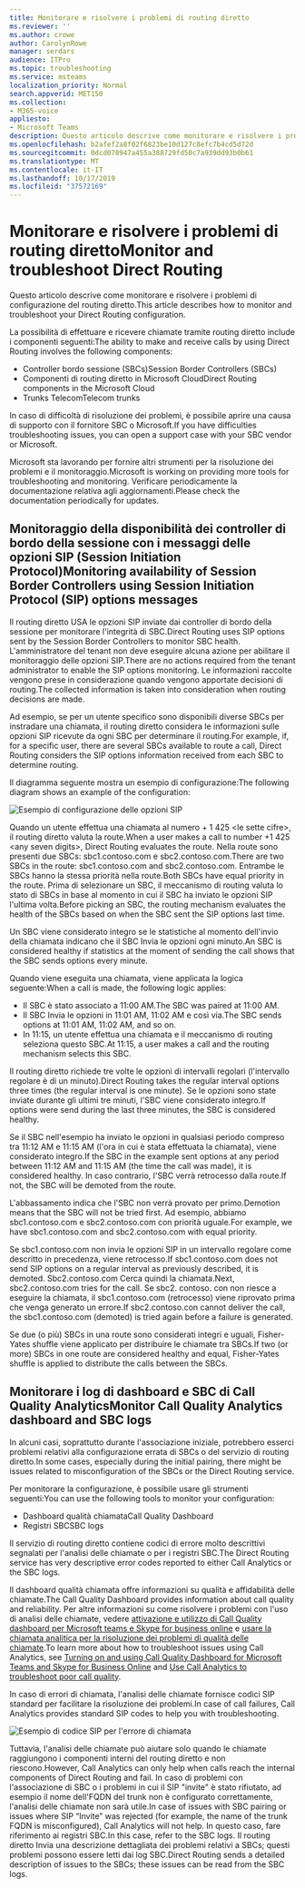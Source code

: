 ```yaml
---
title: Monitorare e risolvere i problemi di routing diretto
ms.reviewer: ''
ms.author: crowe
author: CarolynRowe
manager: serdars
audience: ITPro
ms.topic: troubleshooting
ms.service: msteams
localization_priority: Normal
search.appverid: MET150
ms.collection:
- M365-voice
appliesto:
- Microsoft Teams
description: Questo articolo descrive come monitorare e risolvere i problemi di configurazione del routing diretto.
ms.openlocfilehash: b2afef2a8f02f6823be10d127c8efc7b4cd5d72d
ms.sourcegitcommit: 0dcd078947a455a388729fd50c7a939dd93b0b61
ms.translationtype: MT
ms.contentlocale: it-IT
ms.lasthandoff: 10/17/2019
ms.locfileid: "37572169"
---
```

# <a name="monitor-and-troubleshoot-direct-routing"></a><span data-ttu-id="9fa5c-103">Monitorare e risolvere i problemi di routing diretto</span><span class="sxs-lookup"><span data-stu-id="9fa5c-103">Monitor and troubleshoot Direct Routing</span></span>

<span data-ttu-id="9fa5c-104">Questo articolo descrive come monitorare e risolvere i problemi di configurazione del routing diretto.</span><span class="sxs-lookup"><span data-stu-id="9fa5c-104">This article describes how to monitor and troubleshoot your Direct Routing configuration.</span></span> 

<span data-ttu-id="9fa5c-105">La possibilità di effettuare e ricevere chiamate tramite routing diretto include i componenti seguenti:</span><span class="sxs-lookup"><span data-stu-id="9fa5c-105">The ability to make and receive calls by using Direct Routing involves the following components:</span></span> 

- <span data-ttu-id="9fa5c-106">Controller bordo sessione (SBCs)</span><span class="sxs-lookup"><span data-stu-id="9fa5c-106">Session Border Controllers (SBCs)</span></span> 
- <span data-ttu-id="9fa5c-107">Componenti di routing diretto in Microsoft Cloud</span><span class="sxs-lookup"><span data-stu-id="9fa5c-107">Direct Routing components in the Microsoft Cloud</span></span> 
- <span data-ttu-id="9fa5c-108">Trunks Telecom</span><span class="sxs-lookup"><span data-stu-id="9fa5c-108">Telecom trunks</span></span> 

<span data-ttu-id="9fa5c-109">In caso di difficoltà di risoluzione dei problemi, è possibile aprire una causa di supporto con il fornitore SBC o Microsoft.</span><span class="sxs-lookup"><span data-stu-id="9fa5c-109">If you have difficulties troubleshooting issues, you can open a support case with your SBC vendor or Microsoft.</span></span> 

<span data-ttu-id="9fa5c-110">Microsoft sta lavorando per fornire altri strumenti per la risoluzione dei problemi e il monitoraggio.</span><span class="sxs-lookup"><span data-stu-id="9fa5c-110">Microsoft is working on providing more tools for troubleshooting and monitoring.</span></span> <span data-ttu-id="9fa5c-111">Verificare periodicamente la documentazione relativa agli aggiornamenti.</span><span class="sxs-lookup"><span data-stu-id="9fa5c-111">Please check the documentation periodically for updates.</span></span> 

## <a name="monitoring-availability-of-session-border-controllers-using-session-initiation-protocol-sip-options-messages"></a><span data-ttu-id="9fa5c-112">Monitoraggio della disponibilità dei controller di bordo della sessione con i messaggi delle opzioni SIP (Session Initiation Protocol)</span><span class="sxs-lookup"><span data-stu-id="9fa5c-112">Monitoring availability of Session Border Controllers using Session Initiation Protocol (SIP) options messages</span></span>

<span data-ttu-id="9fa5c-113">Il routing diretto USA le opzioni SIP inviate dai controller di bordo della sessione per monitorare l'integrità di SBC.</span><span class="sxs-lookup"><span data-stu-id="9fa5c-113">Direct Routing uses SIP options sent by the Session Border Controllers to monitor SBC health.</span></span> <span data-ttu-id="9fa5c-114">L'amministratore del tenant non deve eseguire alcuna azione per abilitare il monitoraggio delle opzioni SIP.</span><span class="sxs-lookup"><span data-stu-id="9fa5c-114">There are no actions required from the tenant administrator to enable the SIP options monitoring.</span></span> <span data-ttu-id="9fa5c-115">Le informazioni raccolte vengono prese in considerazione quando vengono apportate decisioni di routing.</span><span class="sxs-lookup"><span data-stu-id="9fa5c-115">The collected information is taken into consideration when routing decisions are made.</span></span> 

<span data-ttu-id="9fa5c-116">Ad esempio, se per un utente specifico sono disponibili diverse SBCs per instradare una chiamata, il routing diretto considera le informazioni sulle opzioni SIP ricevute da ogni SBC per determinare il routing.</span><span class="sxs-lookup"><span data-stu-id="9fa5c-116">For example, if, for a specific user, there are several SBCs available to route a call, Direct Routing considers the SIP options information received from each SBC to determine routing.</span></span> 

<span data-ttu-id="9fa5c-117">Il diagramma seguente mostra un esempio di configurazione:</span><span class="sxs-lookup"><span data-stu-id="9fa5c-117">The following diagram shows an example of the configuration:</span></span> 

![Esempio di configurazione delle opzioni SIP](media/sip-options-config-example.png)

<span data-ttu-id="9fa5c-119">Quando un utente effettua una chiamata al numero + 1 425 \<le sette cifre>, il routing diretto valuta la route.</span><span class="sxs-lookup"><span data-stu-id="9fa5c-119">When a user makes a call to number +1 425 \<any seven digits>, Direct Routing evaluates the route.</span></span> <span data-ttu-id="9fa5c-120">Nella route sono presenti due SBCs: sbc1.contoso.com e sbc2.contoso.com.</span><span class="sxs-lookup"><span data-stu-id="9fa5c-120">There are two SBCs in the route: sbc1.contoso.com and sbc2.contoso.com.</span></span> <span data-ttu-id="9fa5c-121">Entrambe le SBCs hanno la stessa priorità nella route.</span><span class="sxs-lookup"><span data-stu-id="9fa5c-121">Both SBCs have equal priority in the route.</span></span> <span data-ttu-id="9fa5c-122">Prima di selezionare un SBC, il meccanismo di routing valuta lo stato di SBCs in base al momento in cui il SBC ha inviato le opzioni SIP l'ultima volta.</span><span class="sxs-lookup"><span data-stu-id="9fa5c-122">Before picking an SBC, the routing mechanism evaluates the health of the SBCs based on when the SBC sent the SIP options last time.</span></span> 

<span data-ttu-id="9fa5c-123">Un SBC viene considerato integro se le statistiche al momento dell'invio della chiamata indicano che il SBC Invia le opzioni ogni minuto.</span><span class="sxs-lookup"><span data-stu-id="9fa5c-123">An SBC is considered healthy if statistics at the moment of sending the call shows that the SBC sends options every minute.</span></span>  

<span data-ttu-id="9fa5c-124">Quando viene eseguita una chiamata, viene applicata la logica seguente:</span><span class="sxs-lookup"><span data-stu-id="9fa5c-124">When a call is made, the following logic applies:</span></span>

- <span data-ttu-id="9fa5c-125">Il SBC è stato associato a 11:00 AM.</span><span class="sxs-lookup"><span data-stu-id="9fa5c-125">The SBC was paired at 11:00 AM.</span></span>  
- <span data-ttu-id="9fa5c-126">Il SBC Invia le opzioni in 11:01 AM, 11:02 AM e così via.</span><span class="sxs-lookup"><span data-stu-id="9fa5c-126">The SBC sends options at 11:01 AM, 11:02 AM, and so on.</span></span>  
- <span data-ttu-id="9fa5c-127">In 11:15, un utente effettua una chiamata e il meccanismo di routing seleziona questo SBC.</span><span class="sxs-lookup"><span data-stu-id="9fa5c-127">At 11:15, a user makes a call and the routing mechanism selects this SBC.</span></span> 

<span data-ttu-id="9fa5c-128">Il routing diretto richiede tre volte le opzioni di intervalli regolari (l'intervallo regolare è di un minuto).</span><span class="sxs-lookup"><span data-stu-id="9fa5c-128">Direct Routing takes the regular interval options three times (the regular interval is one minute).</span></span> <span data-ttu-id="9fa5c-129">Se le opzioni sono state inviate durante gli ultimi tre minuti, l'SBC viene considerato integro.</span><span class="sxs-lookup"><span data-stu-id="9fa5c-129">If options were send during the last three minutes, the SBC is considered healthy.</span></span>

<span data-ttu-id="9fa5c-130">Se il SBC nell'esempio ha inviato le opzioni in qualsiasi periodo compreso tra 11:12 AM e 11:15 AM (l'ora in cui è stata effettuata la chiamata), viene considerato integro.</span><span class="sxs-lookup"><span data-stu-id="9fa5c-130">If the SBC in the example sent options at any period between 11:12 AM and 11:15 AM (the time the call was made), it is considered healthy.</span></span> <span data-ttu-id="9fa5c-131">In caso contrario, l'SBC verrà retrocesso dalla route.</span><span class="sxs-lookup"><span data-stu-id="9fa5c-131">If not, the SBC will be demoted from the route.</span></span> 

<span data-ttu-id="9fa5c-132">L'abbassamento indica che l'SBC non verrà provato per primo.</span><span class="sxs-lookup"><span data-stu-id="9fa5c-132">Demotion means that the SBC will not be tried first.</span></span> <span data-ttu-id="9fa5c-133">Ad esempio, abbiamo sbc1.contoso.com e sbc2.contoso.com con priorità uguale.</span><span class="sxs-lookup"><span data-stu-id="9fa5c-133">For example, we have sbc1.contoso.com and sbc2.contoso.com with equal priority.</span></span>  

<span data-ttu-id="9fa5c-134">Se sbc1.contoso.com non invia le opzioni SIP in un intervallo regolare come descritto in precedenza, viene retrocesso.</span><span class="sxs-lookup"><span data-stu-id="9fa5c-134">If sbc1.contoso.com does not send SIP options on a regular interval as previously described, it is demoted.</span></span> <span data-ttu-id="9fa5c-135">Sbc2.contoso.com Cerca quindi la chiamata.</span><span class="sxs-lookup"><span data-stu-id="9fa5c-135">Next, sbc2.contoso.com tries for the call.</span></span> <span data-ttu-id="9fa5c-136">Se sbc2. contoso. con non riesce a eseguire la chiamata, il sbc1.contoso.com (retrocesso) viene riprovato prima che venga generato un errore.</span><span class="sxs-lookup"><span data-stu-id="9fa5c-136">If sbc2.contoso.con cannot deliver the call, the sbc1.contoso.com (demoted) is tried again before a failure is generated.</span></span> 

<span data-ttu-id="9fa5c-137">Se due (o più) SBCs in una route sono considerati integri e uguali, Fisher-Yates shuffle viene applicato per distribuire le chiamate tra SBCs.</span><span class="sxs-lookup"><span data-stu-id="9fa5c-137">If two (or more) SBCs in one route are considered healthy and equal, Fisher-Yates shuffle is applied to distribute the calls between the SBCs.</span></span>

## <a name="monitor-call-quality-analytics-dashboard-and-sbc-logs"></a><span data-ttu-id="9fa5c-138">Monitorare i log di dashboard e SBC di Call Quality Analytics</span><span class="sxs-lookup"><span data-stu-id="9fa5c-138">Monitor Call Quality Analytics dashboard and SBC logs</span></span> 
 
<span data-ttu-id="9fa5c-139">In alcuni casi, soprattutto durante l'associazione iniziale, potrebbero esserci problemi relativi alla configurazione errata di SBCs o del servizio di routing diretto.</span><span class="sxs-lookup"><span data-stu-id="9fa5c-139">In some cases, especially during the initial pairing, there might be issues related to misconfiguration of the SBCs or the Direct Routing service.</span></span> 

<span data-ttu-id="9fa5c-140">Per monitorare la configurazione, è possibile usare gli strumenti seguenti:</span><span class="sxs-lookup"><span data-stu-id="9fa5c-140">You can use the following tools to monitor your configuration:</span></span>  
 
- <span data-ttu-id="9fa5c-141">Dashboard qualità chiamata</span><span class="sxs-lookup"><span data-stu-id="9fa5c-141">Call Quality Dashboard</span></span> 
- <span data-ttu-id="9fa5c-142">Registri SBC</span><span class="sxs-lookup"><span data-stu-id="9fa5c-142">SBC logs</span></span> 

<span data-ttu-id="9fa5c-143">Il servizio di routing diretto contiene codici di errore molto descrittivi segnalati per l'analisi delle chiamate o per i registri SBC.</span><span class="sxs-lookup"><span data-stu-id="9fa5c-143">The Direct Routing service has very descriptive error codes reported to either Call Analytics or the SBC logs.</span></span> 

<span data-ttu-id="9fa5c-144">Il dashboard qualità chiamata offre informazioni su qualità e affidabilità delle chiamate.</span><span class="sxs-lookup"><span data-stu-id="9fa5c-144">The Call Quality Dashboard provides information about call quality and reliability.</span></span> <span data-ttu-id="9fa5c-145">Per altre informazioni su come risolvere i problemi con l'uso di analisi delle chiamate, vedere [attivazione e utilizzo di Call Quality dashboard per Microsoft teams e Skype for business online](https://docs.microsoft.com/SkypeForBusiness/using-call-quality-in-your-organization/turning-on-and-using-call-quality-dashboard) e [usare la chiamata analitica per la risoluzione dei problemi di qualità delle chiamate](https://docs.microsoft.com/SkypeForBusiness/using-call-quality-in-your-organization/use-call-analytics-to-troubleshoot-poor-call-quality).</span><span class="sxs-lookup"><span data-stu-id="9fa5c-145">To learn more about how to troubleshoot issues using Call Analytics, see [Turning on and using Call Quality Dashboard for Microsoft Teams and Skype for Business Online](https://docs.microsoft.com/SkypeForBusiness/using-call-quality-in-your-organization/turning-on-and-using-call-quality-dashboard) and [Use Call Analytics to troubleshoot poor call quality](https://docs.microsoft.com/SkypeForBusiness/using-call-quality-in-your-organization/use-call-analytics-to-troubleshoot-poor-call-quality).</span></span> 

<span data-ttu-id="9fa5c-146">In caso di errori di chiamata, l'analisi delle chiamate fornisce codici SIP standard per facilitare la risoluzione dei problemi.</span><span class="sxs-lookup"><span data-stu-id="9fa5c-146">In case of call failures, Call Analytics provides standard SIP codes to help you with troubleshooting.</span></span> 

![Esempio di codice SIP per l'errore di chiamata](media/failed-response-code.png)

<span data-ttu-id="9fa5c-148">Tuttavia, l'analisi delle chiamate può aiutare solo quando le chiamate raggiungono i componenti interni del routing diretto e non riescono.</span><span class="sxs-lookup"><span data-stu-id="9fa5c-148">However, Call Analytics can only help when calls reach the internal components of Direct Routing and fail.</span></span> <span data-ttu-id="9fa5c-149">In caso di problemi con l'associazione di SBC o i problemi in cui il SIP "invite" è stato rifiutato, ad esempio il nome dell'FQDN del trunk non è configurato correttamente, l'analisi delle chiamate non sarà utile.</span><span class="sxs-lookup"><span data-stu-id="9fa5c-149">In case of issues with SBC pairing or issues where SIP “Invite” was rejected (for example, the name of the trunk FQDN is misconfigured), Call Analytics will not help.</span></span> <span data-ttu-id="9fa5c-150">In questo caso, fare riferimento ai registri SBC.</span><span class="sxs-lookup"><span data-stu-id="9fa5c-150">In this case, refer to the SBC logs.</span></span> <span data-ttu-id="9fa5c-151">Il routing diretto Invia una descrizione dettagliata dei problemi relativi a SBCs; questi problemi possono essere letti dai log SBC.</span><span class="sxs-lookup"><span data-stu-id="9fa5c-151">Direct Routing sends a detailed description of issues to the SBCs; these issues can be read from the SBC logs.</span></span> 
